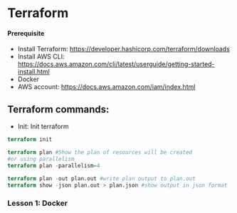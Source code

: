 # Terraform
#### Prerequisite
- Install Terraform: https://developer.hashicorp.com/terraform/downloads
- Install AWS CLI: https://docs.aws.amazon.com/cli/latest/userguide/getting-started-install.html
- Docker
- AWS account: https://docs.aws.amazon.com/iam/index.html

## Terraform commands:
- Init: Init terraform
```terraform
terraform init

terraform plan #Show the plan of resources will be created
#or using parallelism
terraform plan -parallelism=4

terraform plan -out plan.out #write plan output to plan.out
terraform show -json plan.out > plan.json #show output in json format
```


### Lesson 1: Docker

